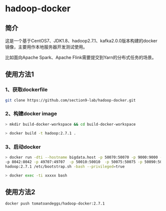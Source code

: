 # hadoop-docker

## 简介
这是一个基于CentOS7、JDK1.8、hadoop2.7.1、kafka2.0.0版本构建的docker镜像，主要用作本地服务器开发测试使用。

比如面向Apache Spark、Apache Flink需要提交到Yarn的分布式任务的场景。


## 使用方法1

### 1、获取dockerfile
```sh
git clone https://github.com/section9-lab/hadoop-docker.git
```
### 2、构建docker image
```sh
> mkdir build-docker-workspace && cd build-docker-workspace

> docker build -t hadoop:2.7.1 .
```
### 3、启动docker
```sh
> docker run -dti --hostname bigdata.host -p 50070:50070 -p 9000:9000 -p 8088:8088 -p 8040:8040 \
-p 8042:8042 -p 49707:49707  -p 50010:50010  -p 50075:50075 -p 50090:50090 -p 2181:2181 -p 9092:9092 \
hadoop:2.7.1 /etc/bootstrap.sh -bash --privileged=true

> docker exec -ti xxxxx bash
```

## 使用方法2
```sh
docker push tomatoandeggs/hadoop-docker:2.7.1
```
